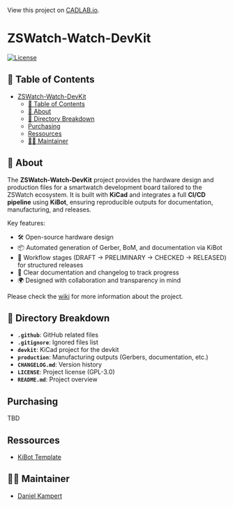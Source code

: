 View this project on [CADLAB.io](https://cadlab.io/project/29658). 

# ZSWatch-Watch-DevKit

[![License](https://img.shields.io/badge/License-GPL%203.0-blue.svg)](https://opensource.org/license/gpl-3-0/)

## 📑 Table of Contents

- [ZSWatch-Watch-DevKit](#zswatch-watch-devkit)
  - [📑 Table of Contents](#-table-of-contents)
  - [📖 About](#-about)
  - [📂 Directory Breakdown](#-directory-breakdown)
  - [Purchasing](#purchasing)
  - [Ressources](#ressources)
  - [👨‍💻 Maintainer](#-maintainer)

## 📖 About

The **ZSWatch-Watch-DevKit** project provides the hardware design and production files for a smartwatch development board tailored to the ZSWatch ecosystem.
It is built with **KiCad** and integrates a full **CI/CD pipeline** using **KiBot**, ensuring reproducible outputs for documentation, manufacturing, and releases.

Key features:

- 🛠️ Open-source hardware design
- 📦 Automated generation of Gerber, BoM, and documentation via KiBot
- 🔄 Workflow stages (DRAFT → PRELIMINARY → CHECKED → RELEASED) for structured releases
- 📝 Clear documentation and changelog to track progress
- 🌍 Designed with collaboration and transparency in mind

Please check the [wiki](https://github.com/ZSWatch/ZSWatch/wiki) for more information about the project.

## 📂 Directory Breakdown

- **`.github`**: GitHub related files
- **`.gitignore`**: Ignored files list
- **`devkit`**: KiCad project for the devkit
- **`production`**: Manufacturing outputs (Gerbers, documentation, etc.)
- **`CHANGELOG.md`**: Version history
- **`LICENSE`**: Project license (GPL-3.0)
- **`README.md`**: Project overview

## Purchasing

TBD

## Ressources

- [KiBot Template](https://github.com/nguyen-v/KDT_Hierarchical_KiBot)

## 👨‍💻 Maintainer

- [Daniel Kampert](mailto:danielkameprt@kampis-elektroecke.de)
